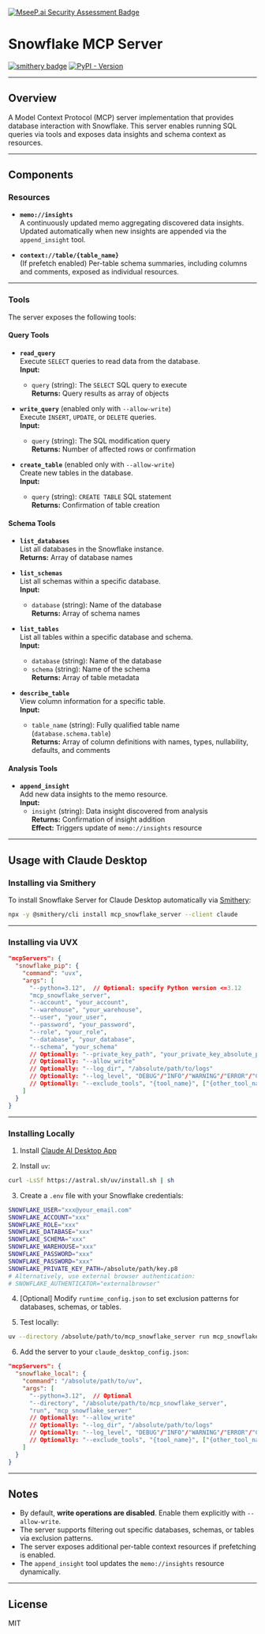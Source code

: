 [![MseeP.ai Security Assessment Badge](https://mseep.net/pr/isaacwasserman-mcp-snowflake-server-badge.png)](https://mseep.ai/app/isaacwasserman-mcp-snowflake-server)

# Snowflake MCP Server

[![smithery badge](https://smithery.ai/badge/mcp_snowflake_server)](https://smithery.ai/server/mcp_snowflake_server) [![PyPI - Version](https://img.shields.io/pypi/dm/mcp-snowflake-server?color&logo=pypi&logoColor=white&label=PyPI%20downloads)](https://pypi.org/project/mcp-snowflake-server/)

---

## Overview
A Model Context Protocol (MCP) server implementation that provides database interaction with Snowflake. This server enables running SQL queries via tools and exposes data insights and schema context as resources.

---

## Components

### Resources

- **`memo://insights`**  
  A continuously updated memo aggregating discovered data insights.  
  Updated automatically when new insights are appended via the `append_insight` tool.

- **`context://table/{table_name}`**  
  (If prefetch enabled) Per-table schema summaries, including columns and comments, exposed as individual resources.

---

### Tools

The server exposes the following tools:

#### Query Tools

- **`read_query`**  
  Execute `SELECT` queries to read data from the database.  
  **Input:**  
  - `query` (string): The `SELECT` SQL query to execute  
  **Returns:** Query results as array of objects

- **`write_query`** (enabled only with `--allow-write`)  
  Execute `INSERT`, `UPDATE`, or `DELETE` queries.  
  **Input:**  
  - `query` (string): The SQL modification query  
  **Returns:** Number of affected rows or confirmation

- **`create_table`** (enabled only with `--allow-write`)  
  Create new tables in the database.  
  **Input:**  
  - `query` (string): `CREATE TABLE` SQL statement  
  **Returns:** Confirmation of table creation

#### Schema Tools

- **`list_databases`**  
  List all databases in the Snowflake instance.  
  **Returns:** Array of database names

- **`list_schemas`**  
  List all schemas within a specific database.  
  **Input:**  
  - `database` (string): Name of the database  
  **Returns:** Array of schema names

- **`list_tables`**  
  List all tables within a specific database and schema.  
  **Input:**  
  - `database` (string): Name of the database  
  - `schema` (string): Name of the schema  
  **Returns:** Array of table metadata

- **`describe_table`**  
  View column information for a specific table.  
  **Input:**  
  - `table_name` (string): Fully qualified table name (`database.schema.table`)  
  **Returns:** Array of column definitions with names, types, nullability, defaults, and comments

#### Analysis Tools

- **`append_insight`**  
  Add new data insights to the memo resource.  
  **Input:**  
  - `insight` (string): Data insight discovered from analysis  
  **Returns:** Confirmation of insight addition  
  **Effect:** Triggers update of `memo://insights` resource

---

## Usage with Claude Desktop

### Installing via Smithery

To install Snowflake Server for Claude Desktop automatically via [Smithery](https://smithery.ai/server/mcp_snowflake_server):

```bash
npx -y @smithery/cli install mcp_snowflake_server --client claude
```

---

### Installing via UVX

```json
"mcpServers": {
  "snowflake_pip": {
    "command": "uvx",
    "args": [
      "--python=3.12",  // Optional: specify Python version <=3.12
      "mcp_snowflake_server",
      "--account", "your_account",
      "--warehouse", "your_warehouse",
      "--user", "your_user",
      "--password", "your_password",
      "--role", "your_role",
      "--database", "your_database",
      "--schema", "your_schema"
      // Optionally: "--private_key_path", "your_private_key_absolute_path"
      // Optionally: "--allow_write"
      // Optionally: "--log_dir", "/absolute/path/to/logs"
      // Optionally: "--log_level", "DEBUG"/"INFO"/"WARNING"/"ERROR"/"CRITICAL"
      // Optionally: "--exclude_tools", "{tool_name}", ["{other_tool_name}"]
    ]
  }
}
```

---

### Installing Locally

1. Install [Claude AI Desktop App](https://claude.ai/download)

2. Install `uv`:

```bash
curl -LsSf https://astral.sh/uv/install.sh | sh
```

3. Create a `.env` file with your Snowflake credentials:

```bash
SNOWFLAKE_USER="xxx@your_email.com"
SNOWFLAKE_ACCOUNT="xxx"
SNOWFLAKE_ROLE="xxx"
SNOWFLAKE_DATABASE="xxx"
SNOWFLAKE_SCHEMA="xxx"
SNOWFLAKE_WAREHOUSE="xxx"
SNOWFLAKE_PASSWORD="xxx"
SNOWFLAKE_PASSWORD="xxx"
SNOWFLAKE_PRIVATE_KEY_PATH=/absolute/path/key.p8
# Alternatively, use external browser authentication:
# SNOWFLAKE_AUTHENTICATOR="externalbrowser"
```

4. [Optional] Modify `runtime_config.json` to set exclusion patterns for databases, schemas, or tables.

5. Test locally:

```bash
uv --directory /absolute/path/to/mcp_snowflake_server run mcp_snowflake_server
```

6. Add the server to your `claude_desktop_config.json`:

```json
"mcpServers": {
  "snowflake_local": {
    "command": "/absolute/path/to/uv",
    "args": [
      "--python=3.12",  // Optional
      "--directory", "/absolute/path/to/mcp_snowflake_server",
      "run", "mcp_snowflake_server"
      // Optionally: "--allow_write"
      // Optionally: "--log_dir", "/absolute/path/to/logs"
      // Optionally: "--log_level", "DEBUG"/"INFO"/"WARNING"/"ERROR"/"CRITICAL"
      // Optionally: "--exclude_tools", "{tool_name}", ["{other_tool_name}"]
    ]
  }
}
```

---

## Notes

- By default, **write operations are disabled**. Enable them explicitly with `--allow-write`.
- The server supports filtering out specific databases, schemas, or tables via exclusion patterns.
- The server exposes additional per-table context resources if prefetching is enabled.
- The `append_insight` tool updates the `memo://insights` resource dynamically.

---

## License

MIT
